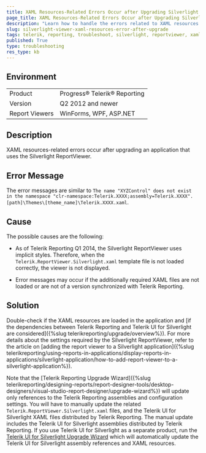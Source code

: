 ```yaml
---
title: XAML Resources-Related Errors Occur after Upgrading Silverlight Applications
page_title: XAML Resources-Related Errors Occur after Upgrading Silverlight Applications
description: "Learn how to handle the errors related to XAML resources after upgrading a Silverlight application."
slug: silverlight-viewer-xaml-resources-error-after-upgrade
tags: telerik, reporting, troubleshoot, silverlight, reportviewer, xaml, resources, errors, occur, after, upgrade, applications, apps
published: True
type: troubleshooting
res_type: kb
---
```


## Environment

<table>
	<tbody>
		<tr>
			<td>Product</td>
			<td>Progress® Telerik® Reporting</td>
		</tr>
		<tr>
			<td>Version</td>
			<td>Q2 2012 and newer</td>
		</tr>
	        <tr>
			<td>Report Viewers</td>
			<td>WinForms, WPF, ASP.NET</td>
		</tr>
	</tbody>
</table>

## Description

XAML resources-related errors occur after upgrading an application that uses the Silverlight ReportViewer.


## Error Message

The error messages are similar to `The name "XYZControl" does not exist in the namespace "clr-namespace:Telerik.XXXX;assembly=Telerik.XXXX". [path]\Themes\[theme_name]\Telerik.XXXX.xaml`.

## Cause

The possible causes are the following:

* As of Telerik Reporting Q1 2014, the Silverlight ReportViewer uses implicit styles. Therefore, when the `Telerik.ReportViewer.Silverlight.xaml` template file is not loaded correctly, the viewer is not displayed.

* Error messages may occur if the additionally required XAML files are not loaded or are not of a version synchronized with Telerik Reporting.

## Solution  

Double-check if the XAML resources are loaded in the application and [if the dependencies between Telerik Reporting and Telerik UI for Silverlight are considered]({%slug telerikreporting/upgrade/overview%}). For more details about the settings required by the Silverlight ReportViewer, refer to the article on [adding the report viewer to a Silverlight application]({%slug telerikreporting/using-reports-in-applications/display-reports-in-applications/silverlight-application/how-to-add-report-viewer-to-a-silverlight-application%}).

Note that the [Telerik Reporting Upgrade Wizard]({%slug telerikreporting/designing-reports/report-designer-tools/desktop-designers/visual-studio-report-designer/upgrade-wizard%}) will update only references to the Telerik Reporting assemblies and configuration settings. You will have to manually update the related  `Telerik.ReportViewer.Silverlight.xaml` files, and the Telerik UI for Silverlight XAML files distributed by Telerik Reporting. The manual update includes the Telerik UI for Silverlight assemblies distributed by Telerik Reporting. If you use Telerik UI for Silverlight as a separate product, run the [Telerik UI for Silverlight Upgrade Wizard](http://docs.telerik.com/devtools/silverlight/visual-studio-extensions/for-silverlight-vs-extensions-upgrading) which will automatically update the Telerik UI for Silverlight assembly references and XAML resources.
